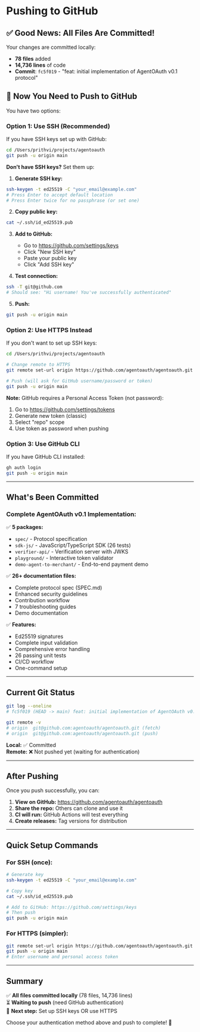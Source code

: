 # Pushing to GitHub

## ✅ Good News: All Files Are Committed!

Your changes are committed locally:
- **78 files** added
- **14,736 lines** of code
- **Commit**: `fc5f019` - "feat: initial implementation of AgentOAuth v0.1 protocol"

## 🔐 Now You Need to Push to GitHub

You have two options:

### Option 1: Use SSH (Recommended)

If you have SSH keys set up with GitHub:

```bash
cd /Users/prithvi/projects/agentoauth
git push -u origin main
```

**Don't have SSH keys?** Set them up:

1. **Generate SSH key:**
```bash
ssh-keygen -t ed25519 -C "your_email@example.com"
# Press Enter to accept default location
# Press Enter twice for no passphrase (or set one)
```

2. **Copy public key:**
```bash
cat ~/.ssh/id_ed25519.pub
```

3. **Add to GitHub:**
   - Go to https://github.com/settings/keys
   - Click "New SSH key"
   - Paste your public key
   - Click "Add SSH key"

4. **Test connection:**
```bash
ssh -T git@github.com
# Should see: "Hi username! You've successfully authenticated"
```

5. **Push:**
```bash
git push -u origin main
```

### Option 2: Use HTTPS Instead

If you don't want to set up SSH keys:

```bash
cd /Users/prithvi/projects/agentoauth

# Change remote to HTTPS
git remote set-url origin https://github.com/agentoauth/agentoauth.git

# Push (will ask for GitHub username/password or token)
git push -u origin main
```

**Note:** GitHub requires a Personal Access Token (not password):
1. Go to https://github.com/settings/tokens
2. Generate new token (classic)
3. Select "repo" scope
4. Use token as password when pushing

### Option 3: Use GitHub CLI

If you have GitHub CLI installed:

```bash
gh auth login
git push -u origin main
```

---

## What's Been Committed

### Complete AgentOAuth v0.1 Implementation:

✅ **5 packages:**
- `spec/` - Protocol specification
- `sdk-js/` - JavaScript/TypeScript SDK (26 tests)
- `verifier-api/` - Verification server with JWKS
- `playground/` - Interactive token validator
- `demo-agent-to-merchant/` - End-to-end payment demo

✅ **26+ documentation files:**
- Complete protocol spec (SPEC.md)
- Enhanced security guidelines
- Contribution workflow
- 7 troubleshooting guides
- Demo documentation

✅ **Features:**
- Ed25519 signatures
- Complete input validation
- Comprehensive error handling
- 26 passing unit tests
- CI/CD workflow
- One-command setup

---

## Current Git Status

```bash
git log --oneline
# fc5f019 (HEAD -> main) feat: initial implementation of AgentOAuth v0.1 protocol

git remote -v
# origin  git@github.com:agentoauth/agentoauth.git (fetch)
# origin  git@github.com:agentoauth/agentoauth.git (push)
```

**Local:** ✅ Committed  
**Remote:** ❌ Not pushed yet (waiting for authentication)

---

## After Pushing

Once you push successfully, you can:

1. **View on GitHub:** https://github.com/agentoauth/agentoauth
2. **Share the repo:** Others can clone and use it
3. **CI will run:** GitHub Actions will test everything
4. **Create releases:** Tag versions for distribution

---

## Quick Setup Commands

### For SSH (once):

```bash
# Generate key
ssh-keygen -t ed25519 -C "your_email@example.com"

# Copy key
cat ~/.ssh/id_ed25519.pub

# Add to GitHub: https://github.com/settings/keys
# Then push
git push -u origin main
```

### For HTTPS (simpler):

```bash
git remote set-url origin https://github.com/agentoauth/agentoauth.git
git push -u origin main
# Enter username and personal access token
```

---

## Summary

✅ **All files committed locally** (78 files, 14,736 lines)  
⏳ **Waiting to push** (need GitHub authentication)  
🎯 **Next step:** Set up SSH keys OR use HTTPS  

Choose your authentication method above and push to complete! 🚀

